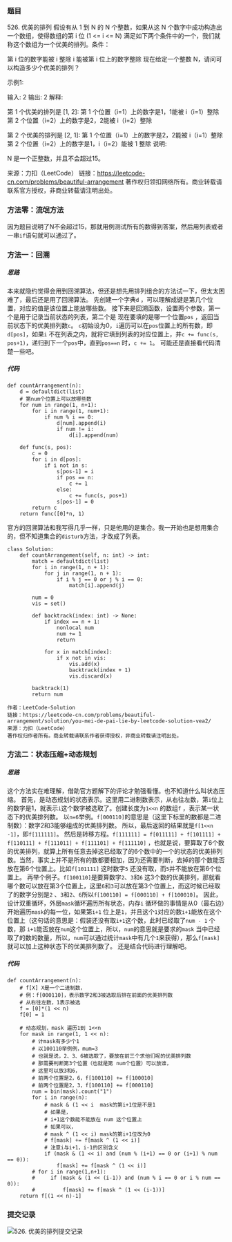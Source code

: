 ### 题目

526\. 优美的排列 假设有从 1 到 N 的 N 个整数，如果从这 N 个数字中成功构造出一个数组，使得数组的第 i 位 (1 <= i <= N)
满足如下两个条件中的一个，我们就称这个数组为一个优美的排列。条件：

第 i 位的数字能被 i 整除 i 能被第 i 位上的数字整除 现在给定一个整数 N，请问可以构造多少个优美的排列？

示例1:

输入: 2 输出: 2 解释:

第 1 个优美的排列是 [1, 2]:
第 1 个位置（i=1）上的数字是1，1能被 i（i=1）整除 第 2 个位置（i=2）上的数字是2，2能被 i（i=2）整除

第 2 个优美的排列是 [2, 1]:
第 1 个位置（i=1）上的数字是2，2能被 i（i=1）整除 第 2 个位置（i=2）上的数字是1，i（i=2）能被 1 整除 说明:

N 是一个正整数，并且不会超过15。

来源：力扣（LeetCode） 链接：https://leetcode-cn.com/problems/beautiful-arrangement
著作权归领扣网络所有。商业转载请联系官方授权，非商业转载请注明出处。

### 方法零：流氓方法

因为题目说明了N不会超过15，那就用例测试所有的数得到答案，然后用列表或者一串`if`语句就可以通过了。

### 方法一：回溯

##### 思路

本来就隐约觉得会用到回溯算法，但还是想先用排列组合的方法试一下，但太太困难了，最后还是用了回溯算法。 先创建一个字典`d`
，可以理解成键是第几个位置，对应的值是该位置上能放哪些数。
接下来是回溯函数，设置两个参数，第一个是用于记录当前状态的列表，第二个是 现在要填的是哪一个位置`pos`
，返回当前状态下的优美排列数`c`。
`c`初始设为0，`i`遍历可以在`pos`位置上的所有数，即`d[pos]`，如果`i`
不在列表之内，就将它填到列表的对应位置上，并`c += func(s, pos+1)`，递归到下一个`pos`中，直到`pos==n`
时，`c += 1`。 可能还是直接看代码清楚一些吧。

##### 代码

``` python3
def countArrangement(n):
    d = defaultdict(list)
    # 第num个位置上可以放哪些数
    for num in range(1, n+1):
        for i in range(1, num+1):
            if num % i == 0:
                d[num].append(i)
                if num != i:
                    d[i].append(num)

    def func(s, pos):
        c = 0
        for i in d[pos]:
            if i not in s:
                s[pos-1] = i
                if pos == n:
                    c += 1
                else:
                    c += func(s, pos+1)
                s[pos-1] = 0
        return c
    return func([0]*n, 1)
```

官方的回溯算法和我写得几乎一样，只是他用的是集合。我一开始也是想用集合的，但不知道集合的`disturb`方法，才改成了列表。

``` python3
class Solution:
    def countArrangement(self, n: int) -> int:
        match = defaultdict(list)
        for i in range(1, n + 1):
            for j in range(1, n + 1):
                if i % j == 0 or j % i == 0:
                    match[i].append(j)
        
        num = 0
        vis = set()

        def backtrack(index: int) -> None:
            if index == n + 1:
                nonlocal num
                num += 1
                return
            
            for x in match[index]:
                if x not in vis:
                    vis.add(x)
                    backtrack(index + 1)
                    vis.discard(x)
                   
        backtrack(1)
        return num

作者：LeetCode-Solution
链接：https://leetcode-cn.com/problems/beautiful-arrangement/solution/you-mei-de-pai-lie-by-leetcode-solution-vea2/
来源：力扣（LeetCode）
著作权归作者所有。商业转载请联系作者获得授权，非商业转载请注明出处。
```

### 方法二：状态压缩+动态规划

##### 思路

这个方法实在难理解，借助官方题解下的评论才勉强看懂。也不知道什么叫状态压缩。
首先，是动态规划的状态表示。这里用二进制数表示，从右往左数，第`i`位上的数字是1，就表示`i`这个数字被选取了。创建长度为`1<<n`
的数组`f`
，表示某一状态下的优美排列数。 以`n=6`举例。`f[000110]`的意思是（这里下标里的数都是二进制数）：数字2和3能够组成的优美排列数。
所以，最后返回的结果就是`f[1<<n -1]`，即`f[111111]`。
然后是转移方程。`f[111111] = f[011111] + f[101111] + f[110111] + f[111011] + f[111101] + f[111110]`
，也就是说，要算取了6个数的优美排列，就算上所有任意去掉这已经取了的6个数中的一个的状态的优美排列数。当然，事实上并不是所有的数都要相加，因为还需要判断，去掉的那个数能否放在第6个位置上。比如`f[101111]`
这时数字`5`
还没有取，而`5`并不能放在第6个位置上。 再举个例子。`f[100110]`是要算数字`2`、`3`和`6`
这3个数的优美排列，那就看哪个数可以放在第3个位置上，这里`6`和`3`可以放在第3个位置上，而这时候已经取了的数字分别是`2`
、`3`和`2`、`6`所以`f[100110] = f[000110] + f[100010]`。 因此，设计双重循环，外层`mask`循环遍历所有状态，内存`i`
循环做的事情是从0（最右边）开始遍历`mask`的每一位，如果第`i+1`
位上是`1`，并且这个`1`对应的数`i+1`能放在这个位置上（这句话的意思是：假装还没有取`i+1`这个数，此时已经取了`num - 1`
个数，那 `i+1`能否放在`num`这个位置上，所以，`num`的意思就是要求的`mask`
当中已经取了的数的数量，所以，`num`可以通过统计`mask`中有几个`1`来获得），那么`f[mask]`就可以加上这种状态下的优美排列数了。
还是结合代码进行理解吧。

##### 代码

``` python3
def countArrangement(n):
    # f[X] X是一个二进制数，
    # 例：f[000110]，表示数字2和3被选取后排在前面的优美排列数
    # 从右往左数，1表示被选
    f = [0]*(1 << n)
    f[0] = 1

    # 动态规划，mask 遍历1到 1<<n
    for mask in range(1, 1 << n):
        # 计mask有多少个1
        # 以100110举例例，mum=3
        # 也就是说，2、3、6被选取了，要放在前三个求他们呢的优美排列数
        # 那需要判断第3个位置（也就是第 num个位置）可以放谁，
        # 这里可以放3和6，
        # 前两个位置是2，6，f[100110] += f[100010]
        # 前两个位置是2，3，f[100110] += f[000110]
        num = bin(mask).count("1")
        for i in range(n):
            # mask & (1 << i  mask的第i+1位是不是1
            # 如果是，
            # i+1这个数能不能放在 num 这个位置上
            # 如果可以，
            # mask ^ (1 << i) mask的第i+1位改为0
            # f[mask] += f[mask ^ (1 << i)]
            # 注意i与i+1，i-1的区别含义
            if (mask & (1 << i) and (num % (i+1) == 0 or (i+1) % num == 0)):
                f[mask] += f[mask ^ (1 << i)]
        # for i in range(1,n+1):
        #     if (mask & (1 << (i-1)) and (num % i == 0 or i % num == 0)):
        #         f[mask] += f[mask ^ (1 << (i-1))]
    return f[(1 << n)-1]
```

### 提交记录

![526. 优美的排列提交记录](https://z3.ax1x.com/2021/08/18/fI1buR.jpg)